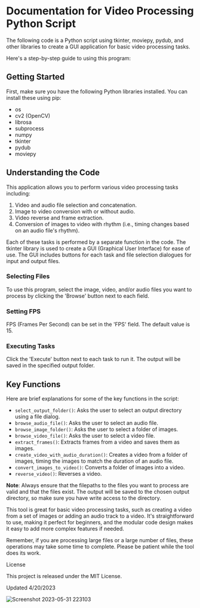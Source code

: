 # Documentation for Video Processing Python Script

The following code is a Python script using tkinter, moviepy, pydub, and other libraries to create a GUI application for basic video processing tasks.

Here's a step-by-step guide to using this program:

## Getting Started

First, make sure you have the following Python libraries installed. You can install these using pip:
- os
- cv2 (OpenCV)
- librosa
- subprocess
- numpy
- tkinter
- pydub
- moviepy

## Understanding the Code

This application allows you to perform various video processing tasks including:

1. Video and audio file selection and concatenation.
2. Image to video conversion with or without audio.
3. Video reverse and frame extraction.
4. Conversion of images to video with rhythm (i.e., timing changes based on an audio file's rhythm).

Each of these tasks is performed by a separate function in the code. The tkinter library is used to create a GUI (Graphical User Interface) for ease of use. The GUI includes buttons for each task and file selection dialogues for input and output files.

### Selecting Files

To use this program, select the image, video, and/or audio files you want to process by clicking the 'Browse' button next to each field. 

### Setting FPS

FPS (Frames Per Second) can be set in the 'FPS' field. The default value is 15.

### Executing Tasks

Click the 'Execute' button next to each task to run it. The output will be saved in the specified output folder.

## Key Functions

Here are brief explanations for some of the key functions in the script:

- `select_output_folder()`: Asks the user to select an output directory using a file dialog.
- `browse_audio_file()`: Asks the user to select an audio file.
- `browse_image_folder()`: Asks the user to select a folder of images.
- `browse_video_file()`: Asks the user to select a video file.
- `extract_frames()`: Extracts frames from a video and saves them as images.
- `create_video_with_audio_duration()`: Creates a video from a folder of images, timing the images to match the duration of an audio file.
- `convert_images_to_video()`: Converts a folder of images into a video.
- `reverse_video()`: Reverses a video.

**Note**: Always ensure that the filepaths to the files you want to process are valid and that the files exist. The output will be saved to the chosen output directory, so make sure you have write access to the directory.

This tool is great for basic video processing tasks, such as creating a video from a set of images or adding an audio track to a video. It's straightforward to use, making it perfect for beginners, and the modular code design makes it easy to add more complex features if needed.

Remember, if you are processing large files or a large number of files, these operations may take some time to complete. Please be patient while the tool does its work.

License

This project is released under the MIT License.

Updated 4/20/2023


![Screenshot 2023-05-31 223103](https://github.com/GeekyGhost/Concactenator/assets/111990299/72050022-779e-425a-9953-6edee0dfe38f)



